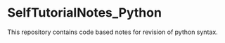 # SelfTutorialNotes_Python
This repository contains code based notes for revision of python syntax. 
